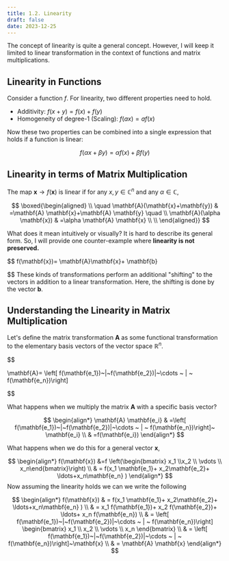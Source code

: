 ```yaml
---
title: 1.2. Linearity
draft: false
date: 2023-12-25
---
```


The concept of linearity is quite a general concept. However, I will keep it limited to linear transformation in the context of functions and matrix multiplications.

## Linearity in Functions

Consider a function $f$. For linearity, two different properties need to hold. 

- Additivity: $f(x+y)=f(x)+f(y)$
- Homogeneity of degree-1 (Scaling): $f(ax) = af(x)$

Now these two properties can be combined into a single expression that holds if a function is linear:

$$
f(\alpha x+ \beta y) = \alpha f(x) + \beta f(y)
$$

## Linearity in terms of Matrix Multiplication

The map $\mathbf{x} \rightarrow f(\mathbf{x})$ is linear if for any $x,y \in \mathbb{C}^{n}$ and any $\alpha \in \mathbb{C}$,


$$
\boxed{\begin{aligned} \\
\quad \mathbf{A}(\mathbf{x}+\mathbf{y}) & =\mathbf{A}  \mathbf{x}+\mathbf{A} \mathbf{y} \quad \\
\mathbf{A}(\alpha \mathbf{x}) & =\alpha \mathbf{A} \mathbf{x}
\\
\\
\end{aligned}}
$$

What does it mean intuitively or visually?  It is hard to describe its general form. So, I will provide one counter-example where <b>linearity is not preserved. </b>


$$
f(\mathbf{x})= \mathbf{A}\mathbf{x}+ \mathbf{b}

$$
These kinds of transformations perform an additional "shifting" to the vectors in addition to a linear transformation.  Here, the shifting is done by the vector $\mathbf{b}$. 

## Understanding the  Linearity in Matrix Multiplication

Let's define the matrix transformation $\mathbf{A}$ as some functional transformation to the elementary basis vectors of the vector space $\mathbb{R}^n$.

$$

\mathbf{A}= \left[ f(\mathbf{e_1})~|~f(\mathbf{e_2})|~\cdots ~ | ~ f(\mathbf{e_n})\right]

$$

What happens when we multiply the matrix $\mathbf{A}$ with a specific basis vector? 

$$
\begin{align*}
\mathbf{A} \mathbf{e_i} 
& =\left[ f(\mathbf{e_1})~|~f(\mathbf{e_2})|~\cdots ~ | ~ f(\mathbf{e_n})\right]~ \mathbf{e_i} \\
& =f(\mathbf{e_i}) 
\end{align*}
$$

What happens when we do this for  a general vector $\mathbf{x}$, 

$$
\begin{align*}
f(\mathbf{x}) &=f \left(\begin{bmatrix} x_1 \\x_2 \\ \vdots \\ x_n\end{bmatrix}\right) \\
& = f(x_1 \mathbf{e_1}+ x_2\mathbf{e_2}+ \ldots+x_n\mathbf{e_n} )
\end{align*}
$$
Now assuming the linearity holds we can we write the following

$$
\begin{align*}
f(\mathbf{x}) 
& = f(x_1 \mathbf{e_1}+ x_2\mathbf{e_2}+ \ldots+x_n\mathbf{e_n} ) \\
& = x_1 f(\mathbf{e_1})+ x_2 f(\mathbf{e_2})+ \ldots+ x_n f(\mathbf{e_n}) \\
& = \left[ f(\mathbf{e_1})~|~f(\mathbf{e_2})|~\cdots ~ | ~ f(\mathbf{e_n})\right] \begin{bmatrix} x_1 \\ x_2 \\ \vdots \\ x_n \end{bmatrix} \\
& = \left[ f(\mathbf{e_1})~|~f(\mathbf{e_2})|~\cdots ~ | ~ f(\mathbf{e_n})\right]~\mathbf{x} \\
& = \mathbf{A} \mathbf{x}
\end{align*}
$$



